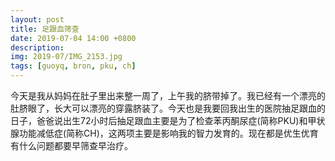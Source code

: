 ```yaml
---
layout: post
title: 足跟血筛查
date: 2019-07-04 14:00 +0800
description: 
img: 2019-07/IMG_2153.jpg
tags: [guoyq, bron, pku, ch]
---
```


今天是我从妈妈在肚子里出来整一周了，上午我的脐带掉了。我已经有一个漂亮的肚脐眼了，长大可以漂亮的穿露脐装了。今天也是我要回我出生的医院抽足跟血的日子，爸爸说出生72小时后抽足跟血主要是为了检查苯丙酮尿症(简称PKU)和甲状腺功能减低症(简称CH)，这两项主要是影响我的智力发育的。现在都是优生优育有什么问题都要早筛查早治疗。
